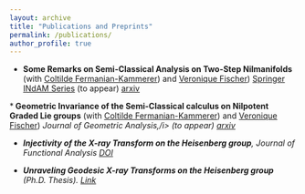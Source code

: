 ```yaml
---
layout: archive
title: "Publications and Preprints"
permalink: /publications/
author_profile: true
---
```

* <b>Some Remarks on Semi-Classical Analysis on Two-Step Nilmanifolds</b> (with [Coltilde Fermanian-Kammerer](https://perso.math.u-pem.fr/fermanian.clotilde/)) and [Veronique Fischer](https://people.bath.ac.uk/vcmf20/))   [Springer INdAM Series](https://www.springer.com/series/10283) (to appear) [arxiv](https://arxiv.org/abs/2211.14273)

*<b> Geometric Invariance of the Semi-Classical calculus on Nilpotent Graded Lie groups</b> (with [Coltilde Fermanian-Kammerer](https://perso.math.u-pem.fr/fermanian.clotilde/)) and [Veronique Fischer](https://people.bath.ac.uk/vcmf20/))  <i>Journal of Geometric Analysis,/i> (to appear) [arxiv](https://arxiv.org/abs/2112.11509)<br/>

* <b>Injectivity of the X-ray Transform on the Heisenberg group</b>, <i>Journal of Functional Analysis</i> [DOI](https://doi.org/10.1016/j.jfa.2020.108886) <br/>

* <b>Unraveling Geodesic X-ray Transforms on the Heisenberg group</b> (Ph.D. Thesis). [Link](https://escholarship.org/uc/item/2661t4n7)<br/>

<!--
{% if author.googlescholar %}
  You can also find my articles on <u><a href="{{author.googlescholar}}">my Google Scholar profile</a>.</u>
{% endif %}

{% include base_path %}

{% for post in site.publications reversed %}
  {% include archive-single.html %}
{% endfor %}
-->
